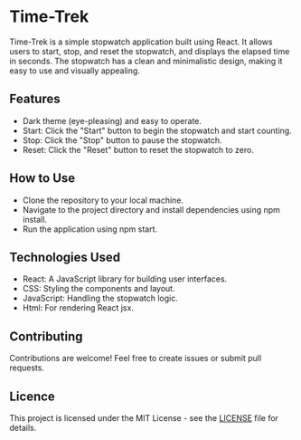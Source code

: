 # Time-Trek

Time-Trek is a simple stopwatch application built using React. It allows users to start, stop, and reset the stopwatch, and displays the elapsed time in seconds. The stopwatch has a clean and minimalistic design, making it easy to use and visually appealing.

## Features

- Dark theme (eye-pleasing) and easy to operate.
- Start: Click the "Start" button to begin the stopwatch and start counting.
- Stop: Click the "Stop" button to pause the stopwatch.
- Reset: Click the "Reset" button to reset the stopwatch to zero.

## How to Use

- Clone the repository to your local machine.
- Navigate to the project directory and install dependencies using npm install.
- Run the application using npm start.

## Technologies Used

- React: A JavaScript library for building user interfaces.
- CSS: Styling the components and layout.
- JavaScript: Handling the stopwatch logic.
- Html: For rendering React jsx.

## Contributing

Contributions are welcome! Feel free to create issues or submit pull requests.

## Licence

This project is licensed under the MIT License - see the [LICENSE](LICENSE) file for details.